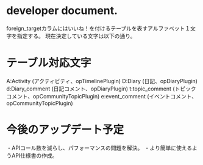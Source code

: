 # developer document. #

foreign_targetカラムにはいいね！を付けるテーブルを表すアルファベット１文字を指定する。
現在決定している文字は以下の通り。


テーブル対応文字
================
A:Activity      (アクティビティ、opTimelinePlugin)
D:Diary         (日記、opDiaryPlugin)
d:Diary_comment (日記コメント、opDiaryPlugin)
t:topic_comment (トピックコメント、opCommunityTopicPlugin)
e:event_comment (イベントコメント、opCommunityTopicPlugin)




今後のアップデート予定
======================
・APIコール数を減らし、パフォーマンスの問題を解決。
・より簡単に使えるようAPI仕様書の作成。
